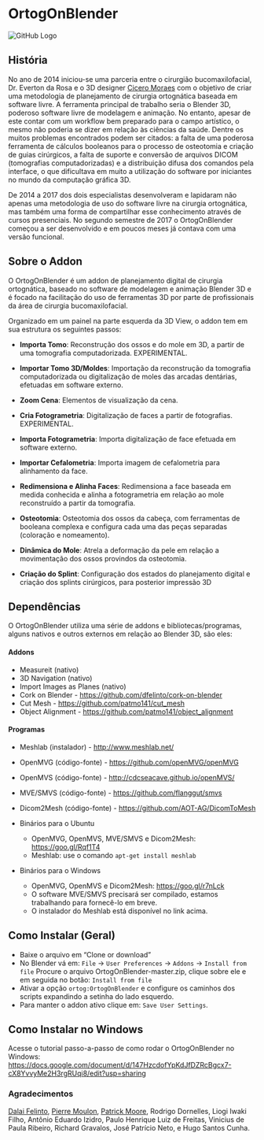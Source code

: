 **OrtogOnBlender**
==================
![GitHub Logo](http://www.ciceromoraes.com.br/ups/OrtogOnBlender.jpg)
<h2>História</h2>

No ano de 2014 iniciou-se uma parceria entre o cirurgião bucomaxilofacial, Dr. Everton da Rosa e o 3D designer [Cicero Moraes](http://www.ciceromoraes.com.br) com o objetivo de criar uma metodologia de planejamento de cirurgia ortognática baseada em software livre. A ferramenta principal de trabalho seria o Blender 3D, poderoso software livre de modelagem e animação. No entanto, apesar de este contar com um workflow bem preparado para o campo artístico, o mesmo não poderia se dizer em relação às ciências da saúde. Dentre os muitos problemas encontrados podem ser citados: a falta de uma poderosa ferramenta de cálculos booleanos para o processo de osteotomia e criação de guias cirúrgicos, a falta de suporte e conversão de  arquivos DICOM (tomografias computadorizadas) e a distribuição difusa dos comandos pela interface, o que  dificultava em muito a utilização do software por iniciantes no mundo da computação gráfica 3D.

De 2014 a 2017 dos dois especialistas desenvolveram e lapidaram não apenas uma metodologia de uso do software livre na cirurgia ortognática, mas também uma forma de compartilhar esse conhecimento através de cursos presenciais. No segundo semestre de 2017 o OrtogOnBlender começou a ser desenvolvido e em poucos meses já contava com uma versão funcional.

<h2>Sobre o Addon</h2>

O OrtogOnBlender é um addon de planejamento digital de cirurgia ortognática, baseado no software de modelagem e animação Blender 3D e é focado na facilitação do uso de ferramentas 3D por parte de profissionais da área de cirurgia bucomaxilofacial.

Organizado em um painel na parte esquerda da 3D View, o addon tem em sua estrutura os seguintes passos:

* **Importa Tomo**: Reconstrução dos ossos e do mole em 3D, a partir de uma tomografia computadorizada. EXPERIMENTAL.

* **Importar Tomo 3D/Moldes**: Importação da reconstrução da tomografia computadorizada ou digitalização de moles das arcadas dentárias, efetuadas em software externo.

* **Zoom Cena**: Elementos de visualização da cena.

* **Cria Fotogrametria**: Digitalização de faces a partir de fotografias. EXPERIMENTAL.

* **Importa Fotogrametria**: Importa digitalização de face efetuada em software externo.

* **Importar Cefalometria**: Importa imagem de cefalometria para alinhamento da face.

* **Redimensiona e Alinha Faces**: Redimensiona a face baseada em medida conhecida e alinha a fotogrametria em relação ao mole reconstruído a partir da tomografia.

* **Osteotomia**: Osteotomia dos ossos da cabeça, com ferramentas de booleana complexa e configura cada uma das peças separadas (coloração e nomeamento).

* **Dinâmica do Mole**: Atrela a deformação da pele em relação a movimentação dos ossos provindos da osteotomia.

* **Criação do Splint**: Configuração dos estados do planejamento digital e criação dos splints cirúrgicos, para posterior impressão 3D

<h2>Dependências</h2>

O OrtogOnBlender utiliza uma série de addons e bibliotecas/programas, alguns nativos e outros externos em relação ao Blender 3D, são eles:

<h4>Addons</h4>

* Measureit (nativo)
* 3D Navigation (nativo)
* Import Images as Planes (nativo)
* Cork on Blender - https://github.com/dfelinto/cork-on-blender	
* Cut Mesh - https://github.com/patmo141/cut_mesh
* Object Alignment - https://github.com/patmo141/object_alignment

<h4>Programas</h4>

* Meshlab (instalador) - http://www.meshlab.net/
* OpenMVG (código-fonte) - https://github.com/openMVG/openMVG
* OpenMVS (código-fonte) - http://cdcseacave.github.io/openMVS/
* MVE/SMVS (código-fonte) - https://github.com/flanggut/smvs
* Dicom2Mesh (código-fonte) - https://github.com/AOT-AG/DicomToMesh

* Binários para o Ubuntu
	* OpenMVG, OpenMVS, MVE/SMVS e Dicom2Mesh: https://goo.gl/Rqf1T4
	* Meshlab: use o comando ```apt-get install meshlab```

* Binários para o Windows
	* OpenMVG, OpenMVS e Dicom2Mesh: https://goo.gl/r7nLck
	* O software MVE/SMVS precisará ser compilado, estamos trabalhando para fornecê-lo em breve.
	* O instalador do Meshlab está disponível no link acima.

<h2>Como Instalar (Geral)</h2>

* Baixe o arquivo em “Clone or download”
* No Blender vá em: `File` → `User Preferences` → `Addons` → `Install from file` Procure o arquivo OrtogOnBlender-master.zip, clique sobre ele e em seguida no botão: `Install from file`
* Ativar a opção `ortog:OrtogOnBlender` e configure os caminhos dos scripts expandindo a setinha do lado esquerdo.
* Para manter o addon ativo clique em: `Save User Settings`.

<h2>Como Instalar no Windows</h2>

Acesse o tutorial passo-a-passo de como rodar o OrtogOnBlender no Windows: https://docs.google.com/document/d/147HzcdofYpKdJfDZRcBgcx7-cX8YvvyMe2H3rgRUqi8/edit?usp=sharing

<h3>Agradecimentos</h3>

[Dalai Felinto](https://github.com/dfelinto/), [Pierre Moulon](https://github.com/pmoulon), [Patrick Moore](https://github.com/patmo141/), Rodrigo Dornelles, Liogi Iwaki Filho, Antônio Eduardo Izidro, Paulo Henrique  Luiz de Freitas, Vinicius de Paula Ribeiro, Richard Gravalos, José Patrício Neto, e Hugo Santos Cunha.
